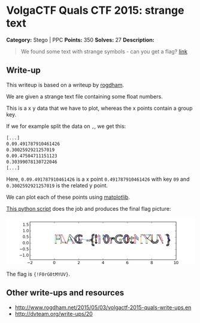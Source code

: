# VolgaCTF Quals CTF 2015: strange text

**Category:** Stego | PPC
**Points:** 350
**Solves:** 27
**Description:**

> We found some text with strange symbols - can you get a flag? [link](http://files.2015.volgactf.ru/strange_text/text.txt)

## Write-up

This writeup is based on a writeup by [rogdham](http://www.rogdham.net/2015/05/03/volgactf-2015-quals-write-ups.en).

We are given a strange text file containing some float numbers.

This is a x y data that we have to plot, whereas the x points contain a group key.

If we for example split the data on `,`, we get this:

```
[...]
0.09.491787910461426
0.3002592921257019
0.09.47504711151123
0.30399078130722046
[...]
```

Here, `0.09.491787910461426` is a x point `0.491787910461426` with key `09` and `0.3002592921257019` is the related y point.

We can plot each of these points using [matplotlib](http://matplotlib.org/api/pyplot_api.html).

[This python script](./plotit.py) does the job and produces the final flag picture:

![](./result.png)

The flag is `{!F0rG0tMYUV}`.

## Other write-ups and resources

* <http://www.rogdham.net/2015/05/03/volgactf-2015-quals-write-ups.en> 
* <http://dvteam.org/write-ups/20>
